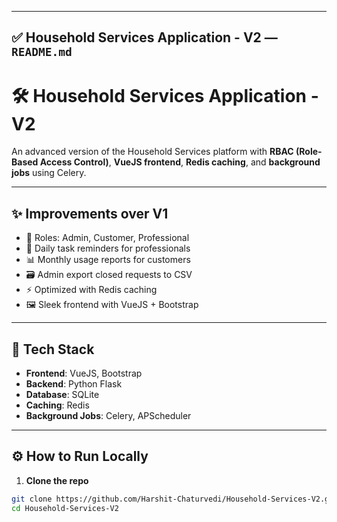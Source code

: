 
---

## ✅ Household Services Application - V2 — `README.md`

# 🛠 Household Services Application - V2

An advanced version of the Household Services platform with **RBAC (Role-Based Access Control)**, **VueJS frontend**, **Redis caching**, and **background jobs** using Celery.

---

## ✨ Improvements over V1

- 👥 Roles: Admin, Customer, Professional
- 🔔 Daily task reminders for professionals
- 📊 Monthly usage reports for customers
- 🗃 Admin export closed requests to CSV
- ⚡ Optimized with Redis caching
- 🖼 Sleek frontend with VueJS + Bootstrap

---

## 🧱 Tech Stack

- **Frontend**: VueJS, Bootstrap
- **Backend**: Python Flask
- **Database**: SQLite
- **Caching**: Redis
- **Background Jobs**: Celery, APScheduler

---

## ⚙️ How to Run Locally

1. **Clone the repo**
```bash
git clone https://github.com/Harshit-Chaturvedi/Household-Services-V2.git
cd Household-Services-V2
